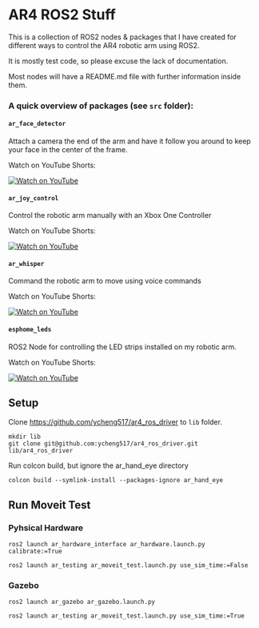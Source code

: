 # AR4 ROS2 Stuff

This is a collection of ROS2 nodes & packages that I have created for different ways to control the AR4 robotic arm using ROS2.

It is mostly test code, so please excuse the lack of documentation.

Most nodes will have a README.md file with further information inside them.

### A quick overview of packages (see `src` folder):
#### `ar_face_detector`
Attach a camera the end of the arm and have it follow you around to keep your face in the center of the frame.

Watch on YouTube Shorts:

[![Watch on YouTube](https://img.youtube.com/vi/Apb1FqWfFz0/0.jpg)](https://youtube.com/shorts/Apb1FqWfFz0)


#### `ar_joy_control`
Control the robotic arm manually with an Xbox One Controller

Watch on YouTube Shorts:

[![Watch on YouTube](https://img.youtube.com/vi/easpZBXLTY4/0.jpg)](https://youtube.com/shorts/easpZBXLTY4)

#### `ar_whisper`
Command the robotic arm to move using voice commands

Watch on YouTube Shorts:

[![Watch on YouTube](https://img.youtube.com/vi/6ZTR-59qkAY/0.jpg)](https://youtube.com/shorts/6ZTR-59qkAY)

#### `esphome_leds`
ROS2 Node for controlling the LED strips installed on my robotic arm.

Watch on YouTube Shorts:

[![Watch on YouTube](https://img.youtube.com/vi/19Ep5-LoDiw/0.jpg)](https://youtube.com/shorts/19Ep5-LoDiw)

## Setup
Clone https://github.com/ycheng517/ar4_ros_driver to `lib` folder.

```
mkdir lib
git clone git@github.com:ycheng517/ar4_ros_driver.git lib/ar4_ros_driver
```

Run colcon build, but ignore the ar_hand_eye directory
```
colcon build --symlink-install --packages-ignore ar_hand_eye
```

## Run Moveit Test
### Pyhsical Hardware
```
ros2 launch ar_hardware_interface ar_hardware.launch.py calibrate:=True

ros2 launch ar_testing ar_moveit_test.launch.py use_sim_time:=False
```

### Gazebo
```
ros2 launch ar_gazebo ar_gazebo.launch.py

ros2 launch ar_testing ar_moveit_test.launch.py use_sim_time:=True
```